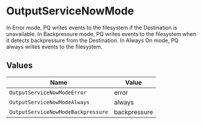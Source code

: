 # OutputServiceNowMode

In Error mode, PQ writes events to the filesystem if the Destination is unavailable. In Backpressure mode, PQ writes events to the filesystem when it detects backpressure from the Destination. In Always On mode, PQ always writes events to the filesystem.


## Values

| Name                               | Value                              |
| ---------------------------------- | ---------------------------------- |
| `OutputServiceNowModeError`        | error                              |
| `OutputServiceNowModeAlways`       | always                             |
| `OutputServiceNowModeBackpressure` | backpressure                       |
